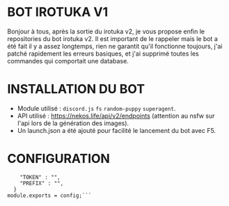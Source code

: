 # BOT IROTUKA V1
Bonjour à tous, après la sortie du irotuka v2, je vous propose enfin le repositories du bot irotuka v2.
Il est important de le rappeler mais le bot a été fait il y a assez longtemps, rien ne garantit qu'il fonctionne toujours, j'ai patché rapidement les erreurs basiques, et j'ai supprimé toutes les commandes qui comportait une database.

# INSTALLATION DU BOT

- Module utilisé : `discord.js` `fs` `random-puppy` `superagent`.
- API utilisé : https://nekos.life/api/v2/endpoints (attention au nsfw sur l'api lors de la génération des images).
- Un launch.json a été ajouté pour facilité le lancement du bot avec F5.

# CONFIGURATION
```const config = {
    "TOKEN" : "",
    "PREFIX" : "",
  }
module.exports = config;```

